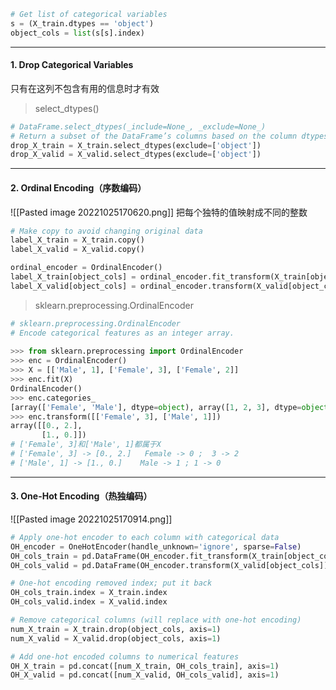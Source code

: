 ```python
# Get list of categorical variables
s = (X_train.dtypes == 'object')
object_cols = list(s[s].index)
```
---
#### 1. Drop Categorical Variables

只有在这列不包含有用的信息时才有效

> select_dtypes()
```python
# DataFrame.select_dtypes(_include=None_, _exclude=None_)
# Return a subset of the DataFrame’s columns based on the column dtypes.
drop_X_train = X_train.select_dtypes(exclude=['object'])
drop_X_valid = X_valid.select_dtypes(exclude=['object'])
```

---

#### 2. Ordinal Encoding（序数编码）

![[Pasted image 20221025170620.png]]
把每个独特的值映射成不同的整数
```python
# Make copy to avoid changing original data 
label_X_train = X_train.copy()
label_X_valid = X_valid.copy()

ordinal_encoder = OrdinalEncoder()
label_X_train[object_cols] = ordinal_encoder.fit_transform(X_train[object_cols])
label_X_valid[object_cols] = ordinal_encoder.transform(X_valid[object_cols])
```

>sklearn.preprocessing.OrdinalEncoder
```python
# sklearn.preprocessing.OrdinalEncoder
# Encode categorical features as an integer array.
 
>>> from sklearn.preprocessing import OrdinalEncoder
>>> enc = OrdinalEncoder()
>>> X = [['Male', 1], ['Female', 3], ['Female', 2]]
>>> enc.fit(X)
OrdinalEncoder()
>>> enc.categories_
[array(['Female', 'Male'], dtype=object), array([1, 2, 3], dtype=object)]
>>> enc.transform([['Female', 3], ['Male', 1]])
array([[0., 2.],
       [1., 0.]])
# ['Female', 3]和['Male', 1]都属于X
# ['Female', 3] -> [0., 2.]   Female -> 0 ;  3 -> 2
# ['Male', 1] -> [1., 0.]    Male -> 1 ; 1 -> 0
```
---

#### 3. One-Hot Encoding（热独编码）

![[Pasted image 20221025170914.png]]

```python 
# Apply one-hot encoder to each column with categorical data
OH_encoder = OneHotEncoder(handle_unknown='ignore', sparse=False)
OH_cols_train = pd.DataFrame(OH_encoder.fit_transform(X_train[object_cols]))
OH_cols_valid = pd.DataFrame(OH_encoder.transform(X_valid[object_cols]))

# One-hot encoding removed index; put it back
OH_cols_train.index = X_train.index
OH_cols_valid.index = X_valid.index

# Remove categorical columns (will replace with one-hot encoding)
num_X_train = X_train.drop(object_cols, axis=1)
num_X_valid = X_valid.drop(object_cols, axis=1)

# Add one-hot encoded columns to numerical features
OH_X_train = pd.concat([num_X_train, OH_cols_train], axis=1)
OH_X_valid = pd.concat([num_X_valid, OH_cols_valid], axis=1)
```


